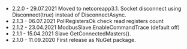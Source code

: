 
* 2.2.0	- 29.07.2021 Moved to netcoreapp3.1. Socket disconnect using Disconnect(true) instead of DisconnectAsync.
* 2.1.3	- 06.07.2021 PollRegistersOk check read registers count
* 2.1.2	- 23.04.2021 ModbusSlave.EnableCommandTrace (default off)
* 2.1.1	- 15.04.2021 Slave GetConnectedMasters().
* 2.1.0	- 11.09.2020 First release as NuGet package.
